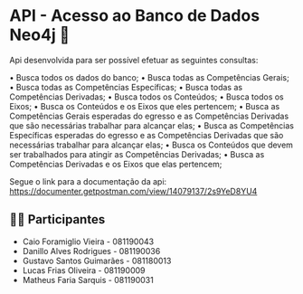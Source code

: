 # API - Acesso ao Banco de Dados Neo4j 📝
Api desenvolvida para ser possível efetuar as seguintes consultas:

• Busca todos os dados do banco;
• Busca todas as Competências Gerais;
• Busca todas as Competências Específicas;
• Busca todas as Competências Derivadas;
• Busca todos os Conteúdos;
• Busca todos os Eixos;
• Busca os Conteúdos e os Eixos que eles pertencem;
• Busca as Competências Gerais esperadas do egresso e as Competências Derivadas que são necessárias trabalhar para alcançar elas;
• Busca as Competências Específicas esperadas do egresso e as Competências Derivadas que são necessárias trabalhar para alcançar elas;
• Busca os Conteúdos que devem ser trabalhados para atingir as Competências Derivadas;
• Busca as Competências Derivadas e os Eixos que elas pertencem;


Segue o link para a documentação da api: https://documenter.getpostman.com/view/14079137/2s9YeD8YU4

## 👨‍💻 Participantes

- Caio Foramiglio Vieira   - 081190043
- Danillo Alves Rodrigues  - 081190036
- Gustavo Santos Guimarães - 081180013
- Lucas Frias Oliveira     - 081190009
- Matheus Faria Sarquis    - 081190031

